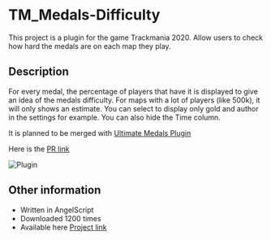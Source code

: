 # TM_Medals-Difficulty
This project is a plugin for the game Trackmania 2020. 
Allow users to check how hard the medals are on each map they play.
## Description
For every medal, the percentage of players that have it is displayed to give an idea of the medals difficulty. For maps with a lot of players (like 500k), it will only shows an estimate. You can select to display only gold and author in the settings for example. You can also hide the Time column.

It is planned to be merged with [Ultimate Medals Plugin](https://openplanet.dev/plugin/ultimatemedals)

Here is the [PR link](https://github.com/Phlarx/tm-ultimate-medals/pull/48)

![Plugin](https://github.com/user-attachments/assets/3bf13930-9b09-4ce3-8033-c414160d7f23)

## Other information
- Written in AngelScript
- Downloaded 1200 times
- Available here [Project link](https://openplanet.dev/plugin/medalsdifficulty)
